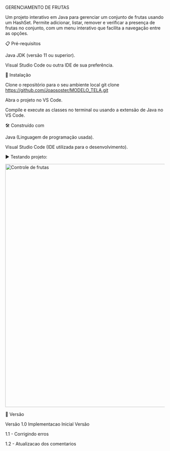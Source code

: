  GERENCIAMENTO DE FRUTAS


Um projeto interativo em Java para gerenciar um conjunto de frutas usando um HashSet. Permite adicionar, listar, remover e verificar a presença de frutas no conjunto, com um menu interativo que facilita a navegação entre as opções.


📋 Pré-requisitos


Java JDK (versão 11 ou superior).

Visual Studio Code ou outra IDE de sua preferência.


🔧 Instalação


Clone o repositório para o seu ambiente local git clone https://github.com/Joaososter/MODELO_TELA.git

Abra o projeto no VS Code.

Compile e execute as classes no terminal ou usando a extensão de Java no VS Code.



🛠️ Construído com

Java (Linguagem de programação usada).

Visual Studio Code (IDE utilizada para o desenvolvimento).



▶️ Testando projeto:

<img width="766" alt="Controle de frutas" src="https://github.com/user-attachments/assets/23e874d7-e6b2-41cf-a7be-2f78a67848f8">



📌 Versão

Versão 1.0 Implementacao Inicial Versão 

1.1 - Corrigindo erros

1.2 - Atualizacao dos comentarios
